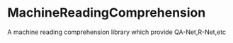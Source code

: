 # MachineReadingComprehension
A machine reading comprehension library which provide QA-Net,R-Net,etc
